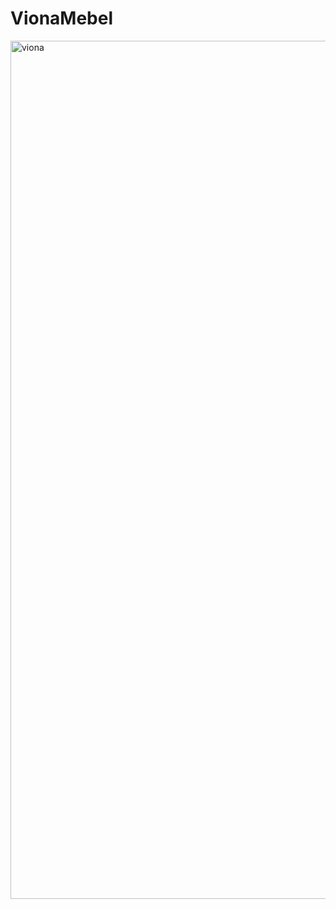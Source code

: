 # VionaMebel
<img width="1373" alt="viona" src="https://user-images.githubusercontent.com/82292818/219491560-566d280e-8c79-4b66-9428-d976b627f576.png">
